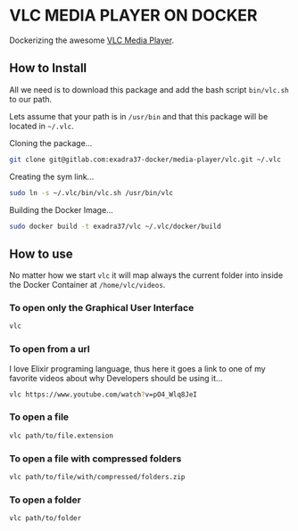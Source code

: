 # VLC MEDIA PLAYER ON DOCKER

Dockerizing the awesome [VLC Media Player](https://www.videolan.org/).


## How to Install

All we need is to download this package and add the bash script `bin/vlc.sh` to our path.

Lets assume that your path is in `/usr/bin` and that this package will be located in `~/.vlc`.

Cloning the package...

```bash
git clone git@gitlab.com:exadra37-docker/media-player/vlc.git ~/.vlc
```

Creating the sym link...

```bash
sudo ln -s ~/.vlc/bin/vlc.sh /usr/bin/vlc
```

Building the Docker Image...

```bash
sudo docker build -t exadra37/vlc ~/.vlc/docker/build
```

## How to use

No matter how we start `vlc` it will map always the current folder into inside the Docker Container
at `/home/vlc/videos`.

### To open only the Graphical User Interface

```bash
vlc
```

### To open from a url

I love Elixir programing language, thus here it goes a link to one of my favorite videos about why
Developers should be using it...

```bash
vlc https://www.youtube.com/watch?v=pO4_Wlq8JeI
```

### To open a file

```bash
vlc path/to/file.extension
```

### To open a file with compressed folders

```bash
vlc path/to/file/with/compressed/folders.zip
```

### To open a folder

```bash
vlc path/to/folder
```